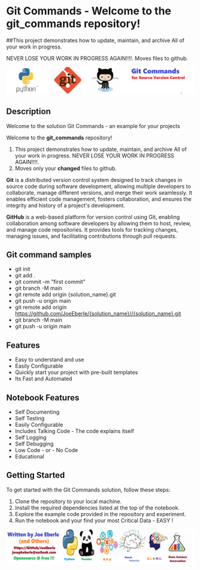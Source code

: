 # Git Commands - Welcome to the **git_commands** repository! 
##This project demonstrates how to update, maintain, and archive All of your work in progress. 

NEVER LOSE YOUR WORK IN PROGRESS AGAIN!!!!. Moves files to github. 

![Code Logo](code.png)

## Description

Welcome to the solution Git Commands - an example for your projects

Welcome to the **git_commands** repository!
1. This project demonstrates how to update, maintain, and archive All of your work in progress. NEVER LOSE YOUR WORK IN PROGRESS AGAIN!!!!.
2. Moves only your **changed** files to github. 

**Git** is a distributed version control system designed to track changes in source code during software development, allowing multiple developers to collaborate, manage different versions, and merge their work seamlessly. It enables efficient code management, fosters collaboration, and ensures the integrity and history of a project's development.

**GitHub** is a web-based platform for version control using Git, enabling collaboration among software developers by allowing them to host, review, and manage code repositories. It provides tools for tracking changes, managing issues, and facilitating contributions through pull requests.

## Git command samples
- git init
- git add .
- git commit -m "first commit"
- git branch -M main
- git remote add origin {solution_name}.git
- git push -u origin main
- git remote add origin https://github.com/JoeEberle/{solution_name}//{solution_name}.git
- git branch -M main
- git push -u origin main

## Features

- Easy to understand and use  
- Easily Configurable 
- Quickly start your project with pre-built templates
- Its Fast and Automated


## Notebook Features

- Self Documenting 
- Self Testing 
- Easily Configurable
- Includes Talking Code - The code explains itself
- Self Logging 
- Self Debugging 
- Low Code - or - No Code
- Educational 

## Getting Started

To get started with the Git Commands solution, follow these steps:

1. Clone the repository to your local machine.
2. Install the required dependencies listed at the top of the notebook.
3. Explore the example code provided in the repository and experiment.
4. Run the notebook and your find your most Critical Data - EASY !

![Code Logo](developer.png)
